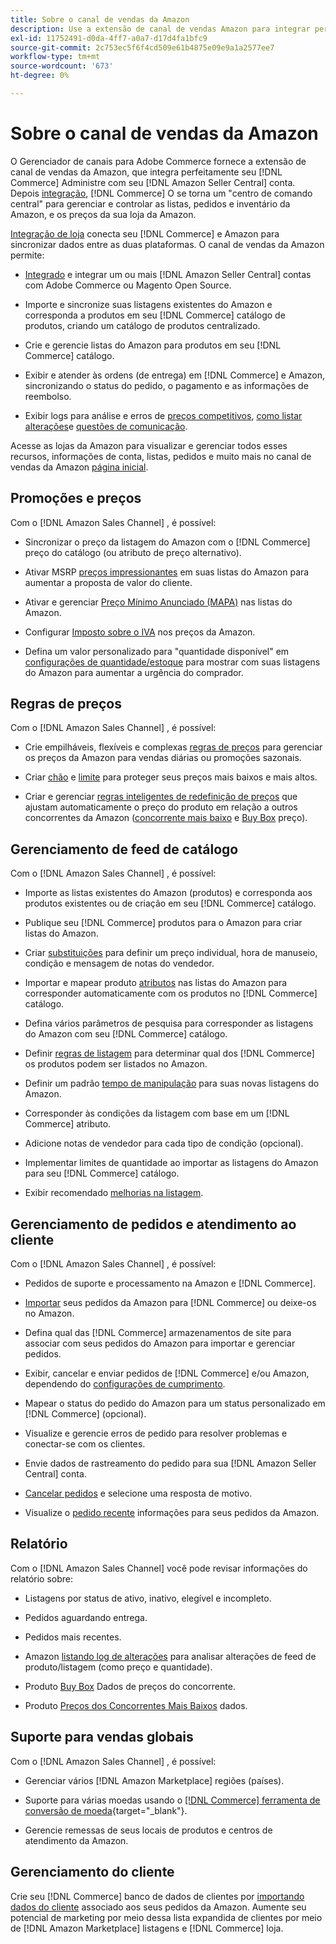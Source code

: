 ```yaml
---
title: Sobre o canal de vendas da Amazon
description: Use a extensão de canal de vendas Amazon para integrar perfeitamente o Adobe Commerce ou o Magento Open Source com sua conta do Amazon Seller Central.
exl-id: 11752491-d0da-4ff7-a0a7-d17d4fa1bfc9
source-git-commit: 2c753ec5f6f4cd509e61b4875e09e9a1a2577ee7
workflow-type: tm+mt
source-wordcount: '673'
ht-degree: 0%

---
```


# Sobre o canal de vendas da Amazon

O Gerenciador de canais para Adobe Commerce fornece a extensão de canal de vendas da Amazon, que integra perfeitamente seu [!DNL Commerce] Administre com seu [!DNL Amazon Seller Central] conta. Depois [integração](./amazon-onboarding-home.md), [!DNL Commerce] O se torna um &quot;centro de comando central&quot; para gerenciar e controlar as listas, pedidos e inventário da Amazon, e os preços da sua loja da Amazon.

[Integração de loja](./store-integration.md) conecta seu [!DNL Commerce] e Amazon para sincronizar dados entre as duas plataformas. O canal de vendas da Amazon permite:

- [Integrado](./amazon-onboarding-home.md) e integrar um ou mais [!DNL Amazon Seller Central] contas com Adobe Commerce ou Magento Open Source.

- Importe e sincronize suas listagens existentes do Amazon e corresponda a produtos em seu [!DNL Commerce] catálogo de produtos, criando um catálogo de produtos centralizado.

- Crie e gerencie listas do Amazon para produtos em seu [!DNL Commerce] catálogo.

- Exibir e atender às ordens (de entrega) em [!DNL Commerce] e Amazon, sincronizando o status do pedido, o pagamento e as informações de reembolso.

- Exibir logs para análise e erros de [preços competitivos](./competitive-price-analysis.md), [como listar alterações](./listing-changes-log.md)e [questões de comunicação](./communication-errors-log.md).

Acesse as lojas da Amazon para visualizar e gerenciar todos esses recursos, informações de conta, listas, pedidos e muito mais no canal de vendas da Amazon [página inicial](./amazon-sales-channel-home.md).

## Promoções e preços

Com o [!DNL Amazon Sales Channel] , é possível:

- Sincronizar o preço da listagem do Amazon com o [!DNL Commerce] preço do catálogo (ou atributo de preço alternativo).

- Ativar MSRP [preços impressionantes](./listing-price.md#configure-listing-price-settings) em suas listas do Amazon para aumentar a proposta de valor do cliente.

- Ativar e gerenciar [Preço Mínimo Anunciado (MAPA)](./listing-price.md#configure-listing-price-settings) nas listas do Amazon.

- Configurar [Imposto sobre o IVA](./listing-price.md#configure-listing-price-settings) nos preços da Amazon.

- Defina um valor personalizado para &quot;quantidade disponível&quot; em [configurações de quantidade/estoque](./stock-quantity.md#configure-stock--quantity-settings) para mostrar com suas listagens do Amazon para aumentar a urgência do comprador.

## Regras de preços

Com o [!DNL Amazon Sales Channel] , é possível:

- Crie empilháveis, flexíveis e complexas [regras de preços](./pricing-products.md) para gerenciar os preços da Amazon para vendas diárias ou promoções sazonais.

- Criar [chão](./floor-price.md) e [limite](./optional-ceiling-price.md) para proteger seus preços mais baixos e mais altos.

- Criar e gerenciar [regras inteligentes de redefinição de preços](./intelligent-repricing-rules.md) que ajustam automaticamente o preço do produto em relação a outros concorrentes da Amazon ([concorrente mais baixo](./lowest-competitor-pricing.md) e [Buy Box](./buy-box-competitor-pricing.md) preço).

## Gerenciamento de feed de catálogo

Com o [!DNL Amazon Sales Channel] , é possível:

- Importe as listas existentes do Amazon (produtos) e corresponda aos produtos existentes ou de criação em seu [!DNL Commerce] catálogo.

- Publique seu [!DNL Commerce] produtos para o Amazon para criar listas do Amazon.

- Criar [substituições](./creating-editing-overrides.md) para definir um preço individual, hora de manuseio, condição e mensagem de notas do vendedor.

- Importar e mapear produto [atributos](./attributes-view.md) nas listas do Amazon para corresponder automaticamente com os produtos no [!DNL Commerce] catálogo.

- Defina vários parâmetros de pesquisa para corresponder as listagens do Amazon com seu [!DNL Commerce] catálogo.

- Definir [regras de listagem](./listing-rules.md) para determinar qual dos [!DNL Commerce] os produtos podem ser listados no Amazon.

- Definir um padrão [tempo de manipulação](./product-listing-actions.md) para suas novas listagens do Amazon.

- Corresponder às condições da listagem com base em um [!DNL Commerce] atributo.

- Adicione notas de vendedor para cada tipo de condição (opcional).

- Implementar limites de quantidade ao importar as listagens do Amazon para seu [!DNL Commerce] catálogo.

- Exibir recomendado [melhorias na listagem](./listing-improvements.md).

## Gerenciamento de pedidos e atendimento ao cliente

Com o [!DNL Amazon Sales Channel] , é possível:

- Pedidos de suporte e processamento na Amazon e [!DNL Commerce].

- [Importar](./order-settings.md#configure-order-settings) seus pedidos da Amazon para [!DNL Commerce] ou deixe-os no Amazon.

- Defina qual das [!DNL Commerce] armazenamentos de site para associar com seus pedidos do Amazon para importar e gerenciar pedidos.

- Exibir, cancelar e enviar pedidos de [!DNL Commerce] e/ou Amazon, dependendo do [configurações de cumprimento](./fulfilled-by.md).

- Mapear o status do pedido do Amazon para um status personalizado em [!DNL Commerce] (opcional).

- Visualize e gerencie erros de pedido para resolver problemas e conectar-se com os clientes.

- Envie dados de rastreamento do pedido para sua [!DNL Amazon Seller Central] conta.

- [Cancelar pedidos](./cancel-unshipped-order.md) e selecione uma resposta de motivo.

- Visualize o [pedido recente](./amazon-store-dashboard.md) informações para seus pedidos da Amazon.

## Relatório

Com o [!DNL Amazon Sales Channel] você pode revisar informações do relatório sobre:

- Listagens por status de ativo, inativo, elegível e incompleto.

- Pedidos aguardando entrega.

- Pedidos mais recentes.

- Amazon [listando log de alterações](./listing-changes-log.md) para analisar alterações de feed de produto/listagem (como preço e quantidade).

- Produto [Buy Box](./buy-box-competitor-pricing.md) Dados de preços do concorrente.

- Produto [Preços dos Concorrentes Mais Baixos](./lowest-competitor-pricing.md) dados.

## Suporte para vendas globais

Com o [!DNL Amazon Sales Channel] , é possível:

- Gerenciar vários [!DNL Amazon Marketplace] regiões (países).

- Suporte para várias moedas usando o [[!DNL Commerce] ferramenta de conversão de moeda](https://docs.magento.com/user-guide/stores/currency-configuration.html){target=&quot;_blank&quot;}.

- Gerencie remessas de seus locais de produtos e centros de atendimento da Amazon.

## Gerenciamento do cliente

Crie seu [!DNL Commerce] banco de dados de clientes por [importando dados do cliente](./order-settings.md#configure-order-settings) associado aos seus pedidos da Amazon. Aumente seu potencial de marketing por meio dessa lista expandida de clientes por meio de [!DNL Amazon Marketplace] listagens e [!DNL Commerce] loja.
